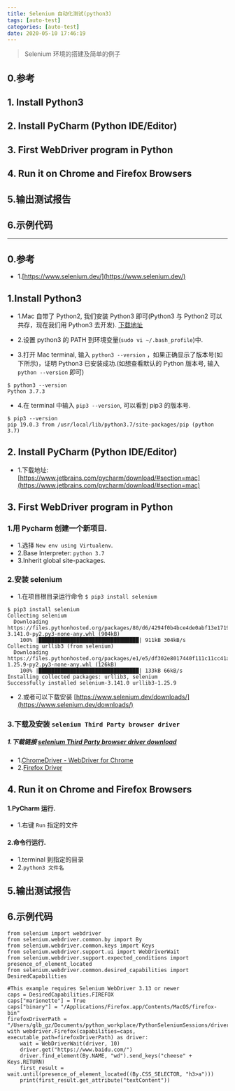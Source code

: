 ```yaml
---
title: Selenium 自动化测试(python3)
tags: [auto-test]
categories: [auto-test]
date: 2020-05-10 17:46:19
---
```


> Selenium 环境的搭建及简单的例子

<!-- more -->

## 0.参考
## 1. Install Python3
## 2. Install PyCharm (Python IDE/Editor)
## 3. First WebDriver program in Python
## 4. Run it on Chrome and Firefox Browsers
## 5.输出测试报告
## 6.示例代码


***

## 0.参考
* 1.[https://www.selenium.dev/](https://www.selenium.dev/)

## 1.Install Python3

* 1.Mac 自带了 Python2, 我们安装 Python3 即可(Python3 与 Python2 可以共存，现在我们用 Python3 去开发). [下载地址](https://www.python.org/downloads/)

* 2.设置 python3 的 PATH 到环境变量(`sudo vi ~/.bash_profile`)中.

* 3.打开 Mac terminal, 输入 `python3 --version` ，如果正确显示了版本号(如下所示)，证明 Python3 已安装成功.(如想查看默认的 Python 版本号, 输入 `python --version` 即可)
 
```
$ python3 --version
Python 3.7.3
```

* 4.在 terminal 中输入 `pip3 --version`, 可以看到 pip3 的版本号.

```
$ pip3 --version
pip 19.0.3 from /usr/local/lib/python3.7/site-packages/pip (python 3.7)
```

## 2. Install PyCharm (Python IDE/Editor)
* 1.下载地址: [https://www.jetbrains.com/pycharm/download/#section=mac](https://www.jetbrains.com/pycharm/download/#section=mac)

## 3. First WebDriver program in Python
### 1.用 Pycharm 创建一个新项目.
* 1.选择 `New env using Virtualenv`.
* 2.Base Interpreter: `python 3.7` 
* 3.Inherit global site-packages.

### 2.安装 selenium
* 1.在项目根目录运行命令 `$ pip3 install selenium`

```
$ pip3 install selenium
Collecting selenium 
  Downloading https://files.pythonhosted.org/packages/80/d6/4294f0b4bce4de0abf13e17190289f9d0613b0a44e5dd6a7f5ca98459853/selenium-3.141.0-py2.py3-none-any.whl (904kB)
    100% |████████████████████████████████| 911kB 304kB/s 
Collecting urllib3 (from selenium)
  Downloading https://files.pythonhosted.org/packages/e1/e5/df302e8017440f111c11cc41a6b432838672f5a70aa29227bf58149dc72f/urllib3-1.25.9-py2.py3-none-any.whl (126kB)
    100% |████████████████████████████████| 133kB 66kB/s 
Installing collected packages: urllib3, selenium
Successfully installed selenium-3.141.0 urllib3-1.25.9
```

* 2.或者可以下载安装 [https://www.selenium.dev/downloads/](https://www.selenium.dev/downloads/)

### 3.下载及安装 `selenium Third Party browser driver`
##### 1.下载链接 [selenium Third Party browser driver download](https://www.selenium.dev/downloads/)
* 1.[ChromeDriver - WebDriver for Chrome](https://sites.google.com/a/chromium.org/chromedriver/)
* 2.[Firefox Driver](https://firefox-source-docs.mozilla.org/testing/geckodriver/Support.html)



## 4. Run it on Chrome and Firefox Browsers
#### 1.PyCharm 运行.
* 1.右键 `Run` 指定的文件
#### 2.命令行运行. 
* 1.terminal 到指定的目录
* 2.`python3 文件名`

## 5.输出测试报告


## 6.示例代码
```
from selenium import webdriver
from selenium.webdriver.common.by import By
from selenium.webdriver.common.keys import Keys
from selenium.webdriver.support.ui import WebDriverWait
from selenium.webdriver.support.expected_conditions import presence_of_element_located
from selenium.webdriver.common.desired_capabilities import DesiredCapabilities

#This example requires Selenium WebDriver 3.13 or newer
caps = DesiredCapabilities.FIREFOX
caps["marionette"] = True
caps["binary"] = "/Applications/Firefox.app/Contents/MacOS/firefox-bin"
firefoxDriverPath = "/Users/glb_gz/Documents/python_workplace/PythonSeleniumSessions/drivers/geckodriver"
with webdriver.Firefox(capabilities=caps, executable_path=firefoxDriverPath) as driver:
    wait = WebDriverWait(driver, 10)
    driver.get("https://www.baidu.com/")
    driver.find_element(By.NAME, "wd").send_keys("cheese" + Keys.RETURN)
    first_result = wait.until(presence_of_element_located((By.CSS_SELECTOR, "h3>a")))
    print(first_result.get_attribute("textContent"))
```